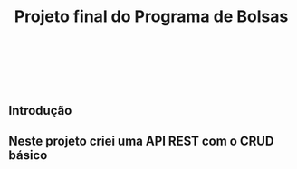 <h1 align="center"> Projeto final do Programa de Bolsas <h1>
<br>
<br>
<h2>Introdução<h2>
<p>Neste projeto criei uma API REST com o CRUD básico<p>
